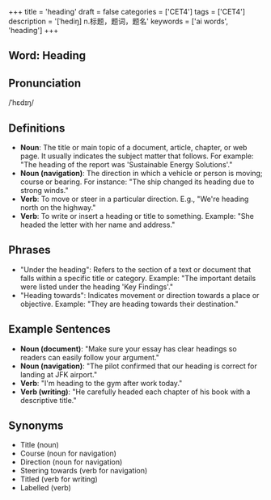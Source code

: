 +++
title = 'heading'
draft = false
categories = ['CET4']
tags = ['CET4']
description = '[ˈhediŋ] n.标题，题词，题名'
keywords = ['ai words', 'heading']
+++

## Word: Heading

## Pronunciation
/ˈhɛdɪŋ/

## Definitions
- **Noun**: The title or main topic of a document, article, chapter, or web page. It usually indicates the subject matter that follows. For example: "The heading of the report was 'Sustainable Energy Solutions'."
- **Noun (navigation)**: The direction in which a vehicle or person is moving; course or bearing. For instance: "The ship changed its heading due to strong winds."
- **Verb**: To move or steer in a particular direction. E.g., "We're heading north on the highway."
- **Verb**: To write or insert a heading or title to something. Example: "She headed the letter with her name and address."

## Phrases
- "Under the heading": Refers to the section of a text or document that falls within a specific title or category. Example: "The important details were listed under the heading 'Key Findings'."
- "Heading towards": Indicates movement or direction towards a place or objective. Example: "They are heading towards their destination."

## Example Sentences
- **Noun (document)**: "Make sure your essay has clear headings so readers can easily follow your argument."
- **Noun (navigation)**: "The pilot confirmed that our heading is correct for landing at JFK airport."
- **Verb**: "I'm heading to the gym after work today."
- **Verb (writing)**: "He carefully headed each chapter of his book with a descriptive title."

## Synonyms
- Title (noun)
- Course (noun for navigation)
- Direction (noun for navigation)
- Steering towards (verb for navigation)
- Titled (verb for writing)
- Labelled (verb)

